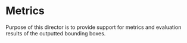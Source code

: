 # Metrics

Purpose of this director is to provide support for metrics and evaluation results of the outputted bounding boxes.